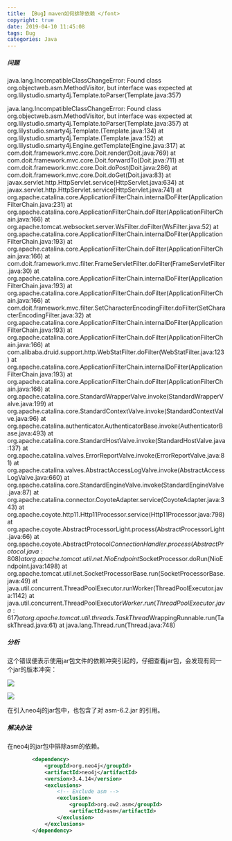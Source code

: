 ```yaml
---
title: 【Bug】maven如何排除依赖 </font> 
copyright: true
date: 2019-04-10 11:45:08
tags: Bug
categories: Java
---
```


##### 问题

java.lang.IncompatibleClassChangeError: Found class org.objectweb.asm.MethodVisitor, but interface was expected at org.lilystudio.smarty4j.Template.toParser(Template.java:357)

<!-- more -->

java.lang.IncompatibleClassChangeError: Found class org.objectweb.asm.MethodVisitor, but interface was expected at org.lilystudio.smarty4j.Template.toParser(Template.java:357) at org.lilystudio.smarty4j.Template.<init>(Template.java:134) at org.lilystudio.smarty4j.Template.<init>(Template.java:152) at org.lilystudio.smarty4j.Engine.getTemplate(Engine.java:317) at com.doit.framework.mvc.core.Doit.render(Doit.java:769) at com.doit.framework.mvc.core.Doit.forwardTo(Doit.java:711) at com.doit.framework.mvc.core.Doit.doPost(Doit.java:286) at com.doit.framework.mvc.core.Doit.doGet(Doit.java:83) at javax.servlet.http.HttpServlet.service(HttpServlet.java:634) at javax.servlet.http.HttpServlet.service(HttpServlet.java:741) at org.apache.catalina.core.ApplicationFilterChain.internalDoFilter(ApplicationFilterChain.java:231) at org.apache.catalina.core.ApplicationFilterChain.doFilter(ApplicationFilterChain.java:166) at org.apache.tomcat.websocket.server.WsFilter.doFilter(WsFilter.java:52) at org.apache.catalina.core.ApplicationFilterChain.internalDoFilter(ApplicationFilterChain.java:193) at org.apache.catalina.core.ApplicationFilterChain.doFilter(ApplicationFilterChain.java:166) at com.doit.framework.mvc.filter.FrameServletFilter.doFilter(FrameServletFilter.java:30) at org.apache.catalina.core.ApplicationFilterChain.internalDoFilter(ApplicationFilterChain.java:193) at org.apache.catalina.core.ApplicationFilterChain.doFilter(ApplicationFilterChain.java:166) at com.doit.framework.mvc.filter.SetCharacterEncodingFilter.doFilter(SetCharacterEncodingFilter.java:32) at org.apache.catalina.core.ApplicationFilterChain.internalDoFilter(ApplicationFilterChain.java:193) at org.apache.catalina.core.ApplicationFilterChain.doFilter(ApplicationFilterChain.java:166) at com.alibaba.druid.support.http.WebStatFilter.doFilter(WebStatFilter.java:123) at org.apache.catalina.core.ApplicationFilterChain.internalDoFilter(ApplicationFilterChain.java:193) at org.apache.catalina.core.ApplicationFilterChain.doFilter(ApplicationFilterChain.java:166) at org.apache.catalina.core.StandardWrapperValve.invoke(StandardWrapperValve.java:199) at org.apache.catalina.core.StandardContextValve.invoke(StandardContextValve.java:96) at org.apache.catalina.authenticator.AuthenticatorBase.invoke(AuthenticatorBase.java:493) at org.apache.catalina.core.StandardHostValve.invoke(StandardHostValve.java:137) at org.apache.catalina.valves.ErrorReportValve.invoke(ErrorReportValve.java:81) at org.apache.catalina.valves.AbstractAccessLogValve.invoke(AbstractAccessLogValve.java:660) at org.apache.catalina.core.StandardEngineValve.invoke(StandardEngineValve.java:87) at org.apache.catalina.connector.CoyoteAdapter.service(CoyoteAdapter.java:343) at org.apache.coyote.http11.Http11Processor.service(Http11Processor.java:798) at org.apache.coyote.AbstractProcessorLight.process(AbstractProcessorLight.java:66) at org.apache.coyote.AbstractProtocol$ConnectionHandler.process(AbstractProtocol.java:808) at org.apache.tomcat.util.net.NioEndpoint$SocketProcessor.doRun(NioEndpoint.java:1498) at org.apache.tomcat.util.net.SocketProcessorBase.run(SocketProcessorBase.java:49) at java.util.concurrent.ThreadPoolExecutor.runWorker(ThreadPoolExecutor.java:1142) at java.util.concurrent.ThreadPoolExecutor$Worker.run(ThreadPoolExecutor.java:617) at org.apache.tomcat.util.threads.TaskThread$WrappingRunnable.run(TaskThread.java:61) at java.lang.Thread.run(Thread.java:748)

##### 分析

这个错误便表示使用jar包文件的依赖冲突引起的，仔细查看jar包，会发现有同一个jar的版本冲突：

![](https://img-blog.csdnimg.cn/20190726102746100.jpg)

![](https://img-blog.csdnimg.cn/20190726102814362.jpg)

在引入neo4j的jar包中，也包含了对 asm-6.2.jar 的引用。

##### 解决办法

在neo4j的jar包中排除asm的依赖。  

```xml
        <dependency>
            <groupId>org.neo4j</groupId>
            <artifactId>neo4j</artifactId>
            <version>3.4.14</version>
            <exclusions>
                <!-- Exclude asm -->
                <exclusion>
                    <groupId>org.ow2.asm</groupId>
                    <artifactId>asm</artifactId>
                </exclusion>
            </exclusions>
        </dependency>
```

